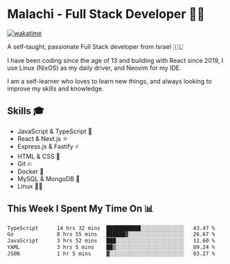 # Malachi - Full Stack Developer 🚀🔥
[![wakatime](https://wakatime.com/badge/user/112ec769-e669-4b78-a46f-cf4343930741.svg)](https://wakatime.com/@112ec769-e669-4b78-a46f-cf4343930741)

A self-taught, passionate Full Stack developer from Israel 🇮🇱

I have been coding since the age of 13 and building with React since 2019, I use Linux (NixOS) as my daily driver, and Neovim for my IDE.

I am a self-learner who loves to learn new things, and always looking to improve my skills and knowledge.

## Skills 🎓
- JavaScript & TypeScript 💎
- React & Next.js ⚛️
- Express.js & Fastify ⚡️
- HTML & CSS 🎨
- Git 🔥
- Docker 🐳
- MySQL & MongoDB 💾
- Linux 👨‍💻

## This Week I Spent My Time On 📊
<!--START_SECTION:waka-->

```txt
TypeScript      14 hrs 32 mins  ███████████░░░░░░░░░░░░░░   43.47 %
Go              8 hrs 55 mins   ██████▓░░░░░░░░░░░░░░░░░░   26.67 %
JavaScript      3 hrs 52 mins   ███░░░░░░░░░░░░░░░░░░░░░░   11.60 %
YAML            3 hrs 5 mins    ██▒░░░░░░░░░░░░░░░░░░░░░░   09.24 %
JSON            1 hr 5 mins     ▓░░░░░░░░░░░░░░░░░░░░░░░░   03.27 %
```

<!--END_SECTION:waka-->
